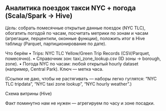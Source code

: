 ## Аналитика поездок такси NYC + погода (Scala/Spark → Hive)

*Цель*: собрать помесячные открытые данные поездок (NYC TLC), обогатить погодой по часам, посчитать метрики по зонам и часам (агрегации, перцентили, оконные функции), положить итог в Hive таблицу (Parquet, партиционирование по дате).

Что берём
 • Trips: NYC TLC Yellow/Green Trip Records (CSV/Parquet, помесячно).
 • Справочник зон: taxi_zone_lookup.csv (ID зоны → borough, zone).
 • Погода NYC по часам: любой открытый hourly dataset (например, Central Park). Ключ — метка часа.

(Ссылки не даю, чтобы не растягивать — наборы легко гуглятся: “NYC TLC tripdata”, “NYC taxi zone lookup”, “NYC hourly weather”.)

Схема витрины (Hive)

Факт поминутно нам не нужен — агрегируем по часу и зоне посадки.
